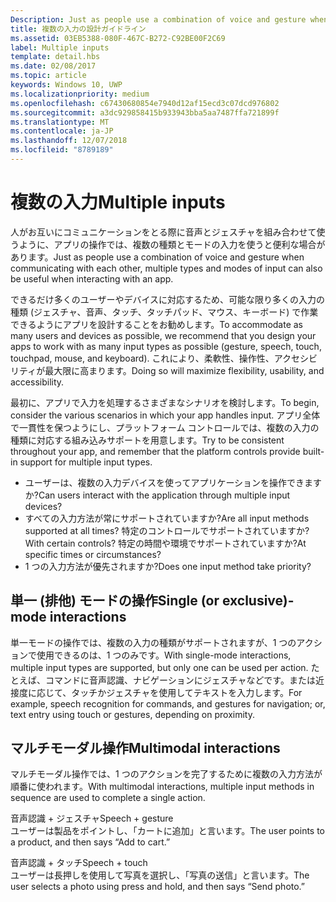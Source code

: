 ```yaml
---
Description: Just as people use a combination of voice and gesture when communicating with each other, multiple types and modes of input can also be useful when interacting with an app.
title: 複数の入力の設計ガイドライン
ms.assetid: 03EB5388-080F-467C-B272-C92BE00F2C69
label: Multiple inputs
template: detail.hbs
ms.date: 02/08/2017
ms.topic: article
keywords: Windows 10, UWP
ms.localizationpriority: medium
ms.openlocfilehash: c67430680854e7940d12af15ecd3c07dcd976802
ms.sourcegitcommit: a3dc929858415b933943bba5aa7487ffa721899f
ms.translationtype: MT
ms.contentlocale: ja-JP
ms.lasthandoff: 12/07/2018
ms.locfileid: "8789189"
---
```

# <a name="multiple-inputs"></a><span data-ttu-id="bf296-103">複数の入力</span><span class="sxs-lookup"><span data-stu-id="bf296-103">Multiple inputs</span></span>


<span data-ttu-id="bf296-104">人がお互いにコミュニケーションをとる際に音声とジェスチャを組み合わせて使うように、アプリの操作では、複数の種類とモードの入力を使うと便利な場合があります。</span><span class="sxs-lookup"><span data-stu-id="bf296-104">Just as people use a combination of voice and gesture when communicating with each other, multiple types and modes of input can also be useful when interacting with an app.</span></span>


<span data-ttu-id="bf296-105">できるだけ多くのユーザーやデバイスに対応するため、可能な限り多くの入力の種類 (ジェスチャ、音声、タッチ、タッチパッド、マウス、キーボード) で作業できるようにアプリを設計することをお勧めします。</span><span class="sxs-lookup"><span data-stu-id="bf296-105">To accommodate as many users and devices as possible, we recommend that you design your apps to work with as many input types as possible (gesture, speech, touch, touchpad, mouse, and keyboard).</span></span> <span data-ttu-id="bf296-106">これにより、柔軟性、操作性、アクセシビリティが最大限に高まります。</span><span class="sxs-lookup"><span data-stu-id="bf296-106">Doing so will maximize flexibility, usability, and accessibility.</span></span>

<span data-ttu-id="bf296-107">最初に、アプリで入力を処理するさまざまなシナリオを検討します。</span><span class="sxs-lookup"><span data-stu-id="bf296-107">To begin, consider the various scenarios in which your app handles input.</span></span> <span data-ttu-id="bf296-108">アプリ全体で一貫性を保つようにし、プラットフォーム コントロールでは、複数の入力の種類に対応する組み込みサポートを用意します。</span><span class="sxs-lookup"><span data-stu-id="bf296-108">Try to be consistent throughout your app, and remember that the platform controls provide built-in support for multiple input types.</span></span>

-   <span data-ttu-id="bf296-109">ユーザーは、複数の入力デバイスを使ってアプリケーションを操作できますか?</span><span class="sxs-lookup"><span data-stu-id="bf296-109">Can users interact with the application through multiple input devices?</span></span>
-   <span data-ttu-id="bf296-110">すべての入力方法が常にサポートされていますか?</span><span class="sxs-lookup"><span data-stu-id="bf296-110">Are all input methods supported at all times?</span></span> <span data-ttu-id="bf296-111">特定のコントロールでサポートされていますか?</span><span class="sxs-lookup"><span data-stu-id="bf296-111">With certain controls?</span></span> <span data-ttu-id="bf296-112">特定の時間や環境でサポートされていますか?</span><span class="sxs-lookup"><span data-stu-id="bf296-112">At specific times or circumstances?</span></span>
-   <span data-ttu-id="bf296-113">1 つの入力方法が優先されますか?</span><span class="sxs-lookup"><span data-stu-id="bf296-113">Does one input method take priority?</span></span>

## <a name="single-or-exclusive-mode-interactions"></a><span data-ttu-id="bf296-114">単一 (排他) モードの操作</span><span class="sxs-lookup"><span data-stu-id="bf296-114">Single (or exclusive)-mode interactions</span></span>


<span data-ttu-id="bf296-115">単一モードの操作では、複数の入力の種類がサポートされますが、1 つのアクションで使用できるのは、1 つのみです。</span><span class="sxs-lookup"><span data-stu-id="bf296-115">With single-mode interactions, multiple input types are supported, but only one can be used per action.</span></span> <span data-ttu-id="bf296-116">たとえば、コマンドに音声認識、ナビゲーションにジェスチャなどです。または近接度に応じて、タッチかジェスチャを使用してテキストを入力します。</span><span class="sxs-lookup"><span data-stu-id="bf296-116">For example, speech recognition for commands, and gestures for navigation; or, text entry using touch or gestures, depending on proximity.</span></span>

## <a name="multimodal-interactions"></a><span data-ttu-id="bf296-117">マルチモーダル操作</span><span class="sxs-lookup"><span data-stu-id="bf296-117">Multimodal interactions</span></span>

<span data-ttu-id="bf296-118">マルチモーダル操作では、1 つのアクションを完了するために複数の入力方法が順番に使われます。</span><span class="sxs-lookup"><span data-stu-id="bf296-118">With multimodal interactions, multiple input methods in sequence are used to complete a single action.</span></span>

<span data-ttu-id="bf296-119">音声認識 + ジェスチャ</span><span class="sxs-lookup"><span data-stu-id="bf296-119">Speech + gesture</span></span>  
<span data-ttu-id="bf296-120">ユーザーは製品をポイントし、「カートに追加」と言います。</span><span class="sxs-lookup"><span data-stu-id="bf296-120">The user points to a product, and then says “Add to cart.”</span></span>

<span data-ttu-id="bf296-121">音声認識 + タッチ</span><span class="sxs-lookup"><span data-stu-id="bf296-121">Speech + touch</span></span>  
<span data-ttu-id="bf296-122">ユーザーは長押しを使用して写真を選択し、「写真の送信」と言います。</span><span class="sxs-lookup"><span data-stu-id="bf296-122">The user selects a photo using press and hold, and then says “Send photo.”</span></span>




